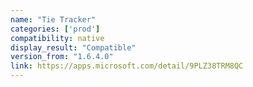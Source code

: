 ```yaml
---
name: "Tie Tracker"
categories: ['prod']
compatibility: native
display_result: "Compatible"
version_from: "1.6.4.0"
link: https://apps.microsoft.com/detail/9PLZ38TRM8QC
---
```

